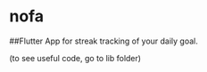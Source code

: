 # nofa

##Flutter App for streak tracking of your daily goal.

(to see useful code, go to lib folder)
